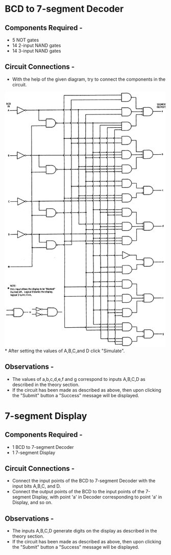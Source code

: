 # BCD to 7-segment Decoder

## Components Required - 

* 5 NOT gates
* 14 2-input NAND gates
* 14 3-input NAND gates

## Circuit Connections - 

* With the help of the given diagram, try to connect the components in the circuit.
<img src="images/bcd_decoder.gif">
* After setting the values of A,B,C,and D click "Simulate". 

## Observations - 

* The values of a,b,c,d,e,f and g correspond to inputs A,B,C,D as described in the theory section.
* If the circuit has been made as described as above, then upon clicking the "Submit" button a "Success" message will be displayed.

# 7-segment Display

## Components Required - 

* 1 BCD to 7-segment Decoder
* 1 7-segment Display

## Circuit Connections - 

* Connect the input points of the BCD to 7-segment Decoder with the input bits A,B,C, and D.
* Connect the output points of the BCD to the input points of the 7-segment Display, with point 'a' in Decoder corresponding to point 'a' in Display, and so on.

## Observations - 

* The inputs A,B,C,D generate digits on the display as described in the theory section.
* If the circuit has been made as described as above, then upon clicking the "Submit" button a "Success" message will be displayed.

